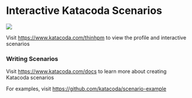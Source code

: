 # Interactive Katacoda Scenarios

[![](http://shields.katacoda.com/katacoda/thinhpm/count.svg)](https://www.katacoda.com/thinhpm "Get your profile on Katacoda.com")

Visit https://www.katacoda.com/thinhpm to view the profile and interactive scenarios

### Writing Scenarios
Visit https://www.katacoda.com/docs to learn more about creating Katacoda scenarios

For examples, visit https://github.com/katacoda/scenario-example
